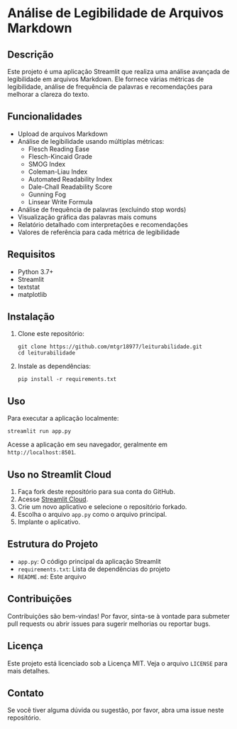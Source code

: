 # Análise de Legibilidade de Arquivos Markdown

## Descrição
Este projeto é uma aplicação Streamlit que realiza uma análise avançada de legibilidade em arquivos Markdown. Ele fornece várias métricas de legibilidade, análise de frequência de palavras e recomendações para melhorar a clareza do texto.

## Funcionalidades
- Upload de arquivos Markdown
- Análise de legibilidade usando múltiplas métricas:
  - Flesch Reading Ease
  - Flesch-Kincaid Grade
  - SMOG Index
  - Coleman-Liau Index
  - Automated Readability Index
  - Dale-Chall Readability Score
  - Gunning Fog
  - Linsear Write Formula
- Análise de frequência de palavras (excluindo stop words)
- Visualização gráfica das palavras mais comuns
- Relatório detalhado com interpretações e recomendações
- Valores de referência para cada métrica de legibilidade

## Requisitos
- Python 3.7+
- Streamlit
- textstat
- matplotlib

## Instalação
1. Clone este repositório:
   ```
   git clone https://github.com/mtgr18977/leiturabilidade.git
   cd leiturabilidade
   ```

2. Instale as dependências:
   ```
   pip install -r requirements.txt
   ```

## Uso
Para executar a aplicação localmente:

```
streamlit run app.py
```

Acesse a aplicação em seu navegador, geralmente em `http://localhost:8501`.

## Uso no Streamlit Cloud
1. Faça fork deste repositório para sua conta do GitHub.
2. Acesse [Streamlit Cloud](https://streamlit.io/cloud).
3. Crie um novo aplicativo e selecione o repositório forkado.
4. Escolha o arquivo `app.py` como o arquivo principal.
5. Implante o aplicativo.

## Estrutura do Projeto
- `app.py`: O código principal da aplicação Streamlit
- `requirements.txt`: Lista de dependências do projeto
- `README.md`: Este arquivo

## Contribuições
Contribuições são bem-vindas! Por favor, sinta-se à vontade para submeter pull requests ou abrir issues para sugerir melhorias ou reportar bugs.

## Licença
Este projeto está licenciado sob a Licença MIT. Veja o arquivo `LICENSE` para mais detalhes.

## Contato
Se você tiver alguma dúvida ou sugestão, por favor, abra uma issue neste repositório.
